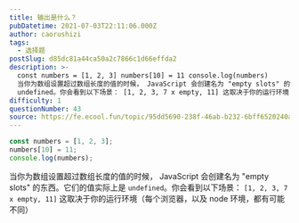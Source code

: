 ```yaml
---
title: 输出是什么？
pubDatetime: 2021-07-03T22:11:06.000Z
author: caorushizi
tags:
  - 选择题
postSlug: d85dc81a44ca50a2c7866c1d66effda2
description: >-
  const numbers = [1, 2, 3] numbers[10] = 11 console.log(numbers)
  当你为数组设置超过数组长度的值的时候， JavaScript 会创建名为 "empty slots" 的东西。它们的值实际上是
  undefined。你会看到以下场景： [1, 2, 3, 7 x empty, 11] 这取决于你的运行环境（每个浏览器，以及 node 环境
difficulty: 1
questionNumber: 43
source: https://fe.ecool.fun/topic/95dd5690-238f-46ab-b232-6bff6520240a
---
```


```javascript
const numbers = [1, 2, 3];
numbers[10] = 11;
console.log(numbers);
```

当你为数组设置超过数组长度的值的时候， JavaScript 会创建名为 "empty slots" 的东西。它们的值实际上是 `undefined`。你会看到以下场景：
`[1, 2, 3, 7 x empty, 11]`
这取决于你的运行环境（每个浏览器，以及 node 环境，都有可能不同）
